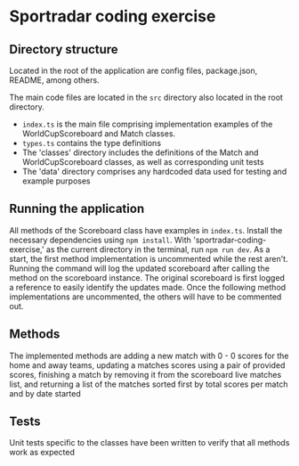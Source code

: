 # Sportradar coding exercise

## Directory structure
Located in the root of the application are config files, package.json, README, among others.

The main code files are located in the `src` directory also located in the root directory.
* `index.ts` is the main file comprising implementation examples of the WorldCupScoreboard and Match classes.
* `types.ts` contains the type definitions
* The 'classes' directory includes the definitions of the Match and WorldCupScoreboard classes, as well as corresponding unit tests
* The 'data' directory comprises any hardcoded data used for testing and example purposes

## Running the application
All methods of the Scoreboard class have examples in `index.ts`. 
Install the necessary dependencies using `npm install`.
With 'sportradar-coding-exercise,' as the current directory in the terminal, run `npm run dev`.
As a start, the first method implementation is uncommented while the rest aren't.
Running the command will log the updated scoreboard after calling the method on the scoreboard instance.
The original scoreboard is first logged a reference to easily identify the updates made.
Once the following method implementations are uncommented, the others will have to be commented out.

## Methods
The implemented methods are adding a new match with 0 - 0 scores for the home and away teams, updating a matches scores using a pair of provided scores, finishing a match by removing it from the scoreboard live matches list, and returning a list of the matches sorted first by total scores per match and by date started 

## Tests
Unit tests specific to the classes have been written to verify that all methods work as expected

